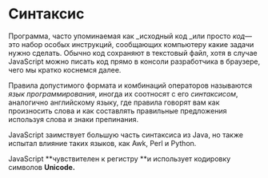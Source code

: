 # Синтаксис

Программа, часто упоминаемая как _исходный код _или просто _код_— это набор особых инструкций, сообщающих компьютеру какие задачи нужно сделать. Обычно код сохраняют в текстовый файл, хотя в случае JavaScript можно писать код прямо в консоли разработчика в браузере, чего мы кратко коснемся далее.

Правила допустимого формата и комбинаций операторов называются _язык программирования_, иногда их соотносят с его _синтаксисом_, аналогично английскому языку, где правила говорят вам как произносить слова и как составлять правильные предложения используя слова и знаки препинания.

JavaScript заимствует большую часть синтаксиса из Java, но также испытал влияние таких языков, как Awk, Perl и Python.

JavaScript **чувствителен к регистру **и использует кодировку символов **Unicode.**

